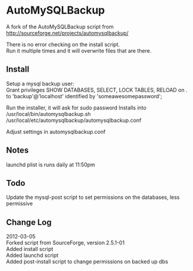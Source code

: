AutoMySQLBackup
===============
A fork of the AutoMySQLBackup script from   http://sourceforge.net/projects/automysqlbackup/

There is no error checking on the install script.  
Run it multiple times and it will overwrite files that are there.


Install
-------

Setup a mysql backup user:  
Grant privileges SHOW DATABASES, SELECT, LOCK TABLES, RELOAD on *.* to 'backup'@'localhost' identified by 'someawesomepassword';

Run the installer, it will ask for sudo password
Installs into
	/usr/local/bin/automysqlbackup.sh
	/usr/local/etc/automysqlbackup/automysqlbackup.conf

Adjust settings in automysqlbackup.conf


Notes
-----
launchd plist is runs daily at 11:50pm



Todo
----
Update the mysql-post script to set permissions on the databases, less permissive




Change Log
----------

2012-03-05  
Forked script from SourceForge, version 2.5.1-01  
Added install script  
Added launchd script  
Added post-install script to change permissions on backed up dbs

